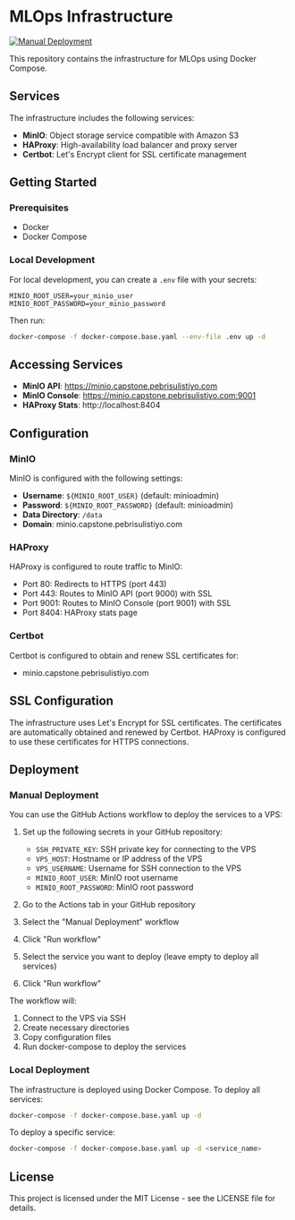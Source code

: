 # MLOps Infrastructure

[![Manual Deployment](https://github.com/team-xx-capstone-deploycamp/mlops-infra/actions/workflows/manual-deployment.yml/badge.svg)](https://github.com/team-xx-capstone-deploycamp/mlops-infra/actions/workflows/manual-deployment.yml)

This repository contains the infrastructure for MLOps using Docker Compose.

## Services

The infrastructure includes the following services:

- **MinIO**: Object storage service compatible with Amazon S3
- **HAProxy**: High-availability load balancer and proxy server
- **Certbot**: Let's Encrypt client for SSL certificate management

## Getting Started

### Prerequisites

- Docker
- Docker Compose

### Local Development

For local development, you can create a `.env` file with your secrets:

```
MINIO_ROOT_USER=your_minio_user
MINIO_ROOT_PASSWORD=your_minio_password
```

Then run:

```bash
docker-compose -f docker-compose.base.yaml --env-file .env up -d
```

## Accessing Services

- **MinIO API**: https://minio.capstone.pebrisulistiyo.com
- **MinIO Console**: https://minio.capstone.pebrisulistiyo.com:9001
- **HAProxy Stats**: http://localhost:8404

## Configuration

### MinIO

MinIO is configured with the following settings:

- **Username**: `${MINIO_ROOT_USER}` (default: minioadmin)
- **Password**: `${MINIO_ROOT_PASSWORD}` (default: minioadmin)
- **Data Directory**: `/data`
- **Domain**: minio.capstone.pebrisulistiyo.com

### HAProxy

HAProxy is configured to route traffic to MinIO:

- Port 80: Redirects to HTTPS (port 443)
- Port 443: Routes to MinIO API (port 9000) with SSL
- Port 9001: Routes to MinIO Console (port 9001) with SSL
- Port 8404: HAProxy stats page

### Certbot

Certbot is configured to obtain and renew SSL certificates for:

- minio.capstone.pebrisulistiyo.com

## SSL Configuration

The infrastructure uses Let's Encrypt for SSL certificates. The certificates are automatically obtained and renewed by Certbot. HAProxy is configured to use these certificates for HTTPS connections.

## Deployment

### Manual Deployment

You can use the GitHub Actions workflow to deploy the services to a VPS:

1. Set up the following secrets in your GitHub repository:
   - `SSH_PRIVATE_KEY`: SSH private key for connecting to the VPS
   - `VPS_HOST`: Hostname or IP address of the VPS
   - `VPS_USERNAME`: Username for SSH connection to the VPS
   - `MINIO_ROOT_USER`: MinIO root username
   - `MINIO_ROOT_PASSWORD`: MinIO root password

2. Go to the Actions tab in your GitHub repository
3. Select the "Manual Deployment" workflow
4. Click "Run workflow"
5. Select the service you want to deploy (leave empty to deploy all services)
6. Click "Run workflow"

The workflow will:
1. Connect to the VPS via SSH
2. Create necessary directories
3. Copy configuration files
4. Run docker-compose to deploy the services

### Local Deployment

The infrastructure is deployed using Docker Compose. To deploy all services:

```bash
docker-compose -f docker-compose.base.yaml up -d
```

To deploy a specific service:

```bash
docker-compose -f docker-compose.base.yaml up -d <service_name>
```

## License

This project is licensed under the MIT License - see the LICENSE file for details.
